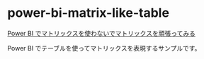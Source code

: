 # power-bi-matrix-like-table

[Power BI でマトリックスを使わないでマトリックスを頑張ってみる](https://blog.karamem0.jp/entry/2018/11/07/090000)

Power BI でテーブルを使ってマトリックスを表現するサンプルです。
